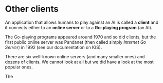 # Other clients

An application that allows humans to play against an AI is called a **client** and it connects either to an **online server** or to a **Go-playing program** (an AI). 

The Go-playing programs appeared around 1970 and so did clients, but the first public online server was Pandanet (then called simply _Internet Go Server_) in 1992 (see our documentation on IGS).

There are six well-known online servers (and many smaller ones) and dozens of clients. We cannot look at all but we did have a look at the most popular ones.

The 